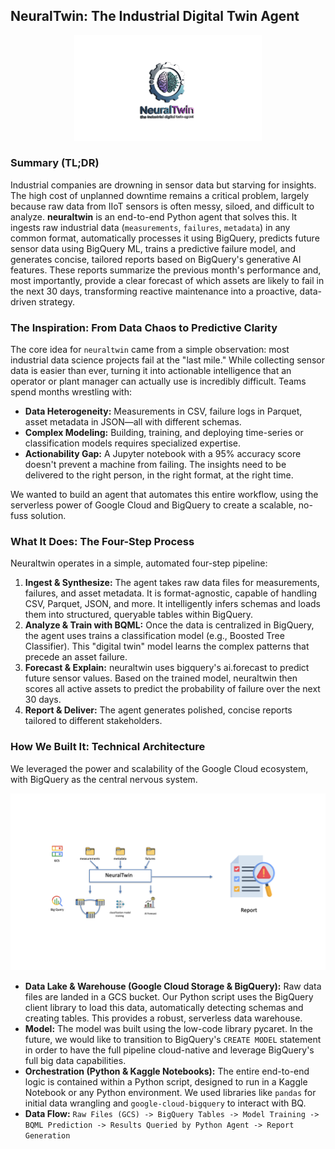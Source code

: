 ## NeuralTwin: The Industrial Digital Twin Agent


<p align="center">
  <img src="./docs/logo_white_clean_16_9.png" alt="neuraltwin Logo" width="300"/>
</p>

### **Summary (TL;DR)**

Industrial companies are drowning in sensor data but starving for insights. The high cost of unplanned downtime remains a critical problem, largely because raw data from IIoT sensors is often messy, siloed, and difficult to analyze. **neuraltwin** is an end-to-end Python agent that solves this. It ingests raw industrial data (`measurements`, `failures`, `metadata`) in any common format, automatically processes it using BigQuery, predicts future sensor data using BigQuery ML, trains a predictive failure model, and generates concise, tailored reports based on BigQuery's generative AI features. These reports summarize the previous month's performance and, most importantly, provide a clear forecast of which assets are likely to fail in the next 30 days, transforming reactive maintenance into a proactive, data-driven strategy.

### **The Inspiration: From Data Chaos to Predictive Clarity**

The core idea for `neuraltwin` came from a simple observation: most industrial data science projects fail at the "last mile." While collecting sensor data is easier than ever, turning it into actionable intelligence that an operator or plant manager can actually use is incredibly difficult. Teams spend months wrestling with:
*   **Data Heterogeneity:** Measurements in CSV, failure logs in Parquet, asset metadata in JSON—all with different schemas.
*   **Complex Modeling:** Building, training, and deploying time-series or classification models requires specialized expertise.
*   **Actionability Gap:** A Jupyter notebook with a 95% accuracy score doesn't prevent a machine from failing. The insights need to be delivered to the right person, in the right format, at the right time.

We wanted to build an agent that automates this entire workflow, using the serverless power of Google Cloud and BigQuery to create a scalable, no-fuss solution.

### **What It Does: The Four-Step Process**

Neuraltwin operates in a simple, automated four-step pipeline:

1.  **Ingest & Synthesize:** The agent takes raw data files for measurements, failures, and asset metadata. It is format-agnostic, capable of handling CSV, Parquet, JSON, and more. It intelligently infers schemas and loads them into structured, queryable tables within BigQuery.
2.  **Analyze & Train with BQML:** Once the data is centralized in BigQuery, the agent uses trains a classification model (e.g., Boosted Tree Classifier). This "digital twin" model learns the complex patterns that precede an asset failure.
3.  **Forecast & Explain:** neuraltwin uses bigquery's ai.forecast to predict future sensor values. Based on the trained model, neuraltwin then scores all active assets to predict the probability of failure over the next 30 days.
4.  **Report & Deliver:** The agent generates polished, concise reports tailored to different stakeholders.

### **How We Built It: Technical Architecture**

We leveraged the power and scalability of the Google Cloud ecosystem, with BigQuery as the central nervous system.

![GCS to BigQuery Architecture Diagram](docs/gcs_to_bigquery_architectureimages.007.jpeg)

*   **Data Lake & Warehouse (Google Cloud Storage & BigQuery):** Raw data files are landed in a GCS bucket. Our Python script uses the BigQuery client library to load this data, automatically detecting schemas and creating tables. This provides a robust, serverless data warehouse.
*   **Model:** The model was built using the low-code library pycaret. In the future, we would like to transition to BigQuery's  `CREATE MODEL` statement in order to have the full pipeline cloud-native and leverage BigQuery's full big data capabilities.
*   **Orchestration (Python & Kaggle Notebooks):** The entire end-to-end logic is contained within a Python script, designed to run in a Kaggle Notebook or any Python environment. We used libraries like `pandas` for initial data wrangling and `google-cloud-bigquery` to interact with BQ.
*   **Data Flow:**
    `Raw Files (GCS) -> BigQuery Tables -> Model Training -> BQML Prediction -> Results Queried by Python Agent -> Report Generation`

    